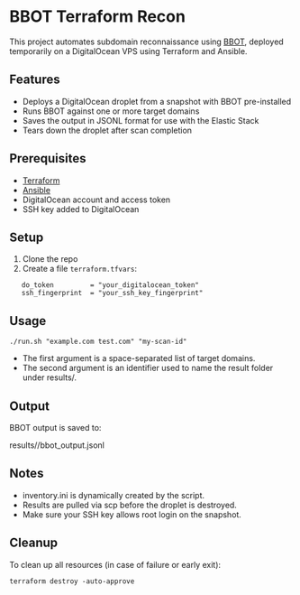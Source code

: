 # BBOT Terraform Recon

This project automates subdomain reconnaissance using [BBOT](https://github.com/blacklanternsecurity/bbot), deployed temporarily on a DigitalOcean VPS using Terraform and Ansible.

## Features

- Deploys a DigitalOcean droplet from a snapshot with BBOT pre-installed
- Runs BBOT against one or more target domains
- Saves the output in JSONL format for use with the Elastic Stack
- Tears down the droplet after scan completion

## Prerequisites

- [Terraform](https://developer.hashicorp.com/terraform/install)
- [Ansible](https://docs.ansible.com/ansible/latest/installation_guide/intro_installation.html)
- DigitalOcean account and access token
- SSH key added to DigitalOcean

## Setup

1. Clone the repo
2. Create a file `terraform.tfvars`:

```hcl
   do_token         = "your_digitalocean_token"
   ssh_fingerprint  = "your_ssh_key_fingerprint"
```
## Usage

`./run.sh "example.com test.com" "my-scan-id"`

- The first argument is a space-separated list of target domains.
- The second argument is an identifier used to name the result folder under results/.

## Output

BBOT output is saved to:

results/<scan-id>/bbot_output.jsonl

## Notes
- inventory.ini is dynamically created by the script.
- Results are pulled via scp before the droplet is destroyed.
- Make sure your SSH key allows root login on the snapshot.

## Cleanup

To clean up all resources (in case of failure or early exit):
```
terraform destroy -auto-approve
```